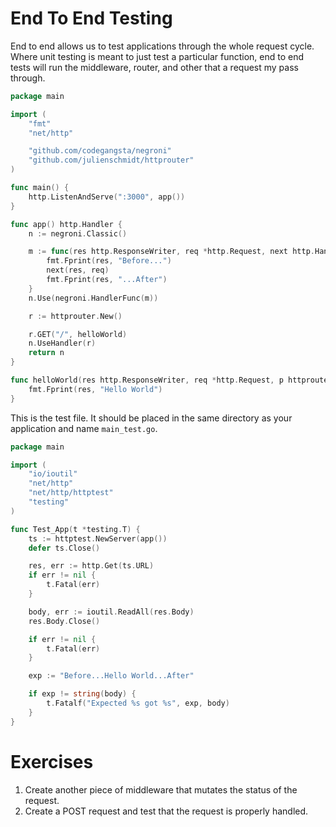 # End To End Testing

End to end allows us to test applications through the whole request cycle.
Where unit testing is meant to just test a particular function, end to end
tests will run the middleware, router, and other that a request my pass
through.

```go
package main

import (
	"fmt"
	"net/http"

	"github.com/codegangsta/negroni"
	"github.com/julienschmidt/httprouter"
)

func main() {
	http.ListenAndServe(":3000", app())
}

func app() http.Handler {
	n := negroni.Classic()

	m := func(res http.ResponseWriter, req *http.Request, next http.HandlerFunc) {
		fmt.Fprint(res, "Before...")
		next(res, req)
		fmt.Fprint(res, "...After")
	}
	n.Use(negroni.HandlerFunc(m))

	r := httprouter.New()

	r.GET("/", helloWorld)
	n.UseHandler(r)
	return n
}

func helloWorld(res http.ResponseWriter, req *http.Request, p httprouter.Params) {
	fmt.Fprint(res, "Hello World")
}
```

This is the test file. It should be placed in the same directory as
your application and name `main_test.go`.

```go
package main

import (
	"io/ioutil"
	"net/http"
	"net/http/httptest"
	"testing"
)

func Test_App(t *testing.T) {
	ts := httptest.NewServer(app())
	defer ts.Close()

	res, err := http.Get(ts.URL)
	if err != nil {
		t.Fatal(err)
	}

	body, err := ioutil.ReadAll(res.Body)
	res.Body.Close()

	if err != nil {
		t.Fatal(err)
	}

	exp := "Before...Hello World...After"

	if exp != string(body) {
		t.Fatalf("Expected %s got %s", exp, body)
	}
}
```

# Exercises
1. Create another piece of middleware that mutates the status of the request.
2. Create a POST request and test that the request is properly handled.

